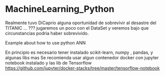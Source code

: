 # MachineLearning_Python

Realmente tuvo DiCaprio alguna oportunidad de sobrevivir al desastre del TITANIC ... ???
jugaremos un poco con el DataSet y veremos bajo que circunstancias podria haber sobrevivido.


Example about how to use python ANN 

En principio es necesario tener instalado scikit-learn, numpy , pandas, y algunas libs mas
Se recomienda usar algun contenedor docker con jupyter notebook instalado y las lib de Tensorflow
https://github.com/jupyter/docker-stacks/tree/master/tensorflow-notebook



